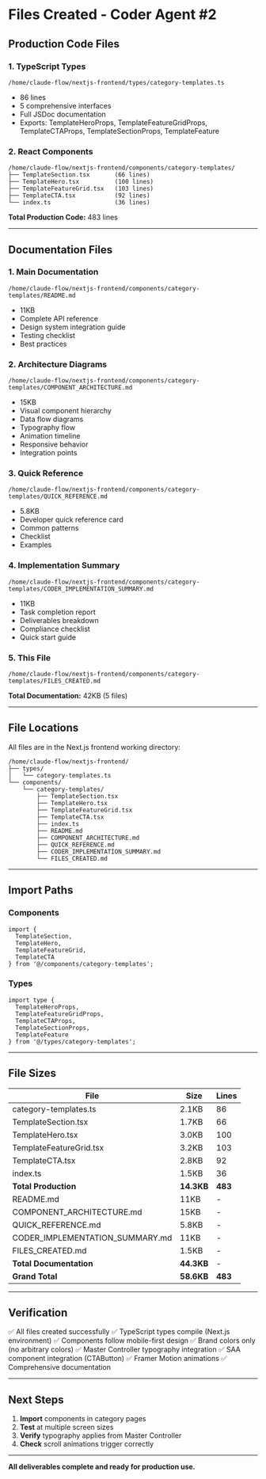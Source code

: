 # Files Created - Coder Agent #2

## Production Code Files

### 1. TypeScript Types
```
/home/claude-flow/nextjs-frontend/types/category-templates.ts
```
- 86 lines
- 5 comprehensive interfaces
- Full JSDoc documentation
- Exports: TemplateHeroProps, TemplateFeatureGridProps, TemplateCTAProps, TemplateSectionProps, TemplateFeature

### 2. React Components

```
/home/claude-flow/nextjs-frontend/components/category-templates/
├── TemplateSection.tsx       (66 lines)
├── TemplateHero.tsx          (100 lines)
├── TemplateFeatureGrid.tsx   (103 lines)
├── TemplateCTA.tsx           (92 lines)
└── index.ts                  (36 lines)
```

**Total Production Code:** 483 lines

---

## Documentation Files

### 1. Main Documentation
```
/home/claude-flow/nextjs-frontend/components/category-templates/README.md
```
- 11KB
- Complete API reference
- Design system integration guide
- Testing checklist
- Best practices

### 2. Architecture Diagrams
```
/home/claude-flow/nextjs-frontend/components/category-templates/COMPONENT_ARCHITECTURE.md
```
- 15KB
- Visual component hierarchy
- Data flow diagrams
- Typography flow
- Animation timeline
- Responsive behavior
- Integration points

### 3. Quick Reference
```
/home/claude-flow/nextjs-frontend/components/category-templates/QUICK_REFERENCE.md
```
- 5.8KB
- Developer quick reference card
- Common patterns
- Checklist
- Examples

### 4. Implementation Summary
```
/home/claude-flow/nextjs-frontend/components/category-templates/CODER_IMPLEMENTATION_SUMMARY.md
```
- 11KB
- Task completion report
- Deliverables breakdown
- Compliance checklist
- Quick start guide

### 5. This File
```
/home/claude-flow/nextjs-frontend/components/category-templates/FILES_CREATED.md
```

**Total Documentation:** 42KB (5 files)

---

## File Locations

All files are in the Next.js frontend working directory:

```
/home/claude-flow/nextjs-frontend/
├── types/
│   └── category-templates.ts
└── components/
    └── category-templates/
        ├── TemplateSection.tsx
        ├── TemplateHero.tsx
        ├── TemplateFeatureGrid.tsx
        ├── TemplateCTA.tsx
        ├── index.ts
        ├── README.md
        ├── COMPONENT_ARCHITECTURE.md
        ├── QUICK_REFERENCE.md
        ├── CODER_IMPLEMENTATION_SUMMARY.md
        └── FILES_CREATED.md
```

---

## Import Paths

### Components
```tsx
import {
  TemplateSection,
  TemplateHero,
  TemplateFeatureGrid,
  TemplateCTA
} from '@/components/category-templates';
```

### Types
```tsx
import type {
  TemplateHeroProps,
  TemplateFeatureGridProps,
  TemplateCTAProps,
  TemplateSectionProps,
  TemplateFeature
} from '@/types/category-templates';
```

---

## File Sizes

| File | Size | Lines |
|------|------|-------|
| category-templates.ts | 2.1KB | 86 |
| TemplateSection.tsx | 1.7KB | 66 |
| TemplateHero.tsx | 3.0KB | 100 |
| TemplateFeatureGrid.tsx | 3.2KB | 103 |
| TemplateCTA.tsx | 2.8KB | 92 |
| index.ts | 1.5KB | 36 |
| **Total Production** | **14.3KB** | **483** |
| README.md | 11KB | - |
| COMPONENT_ARCHITECTURE.md | 15KB | - |
| QUICK_REFERENCE.md | 5.8KB | - |
| CODER_IMPLEMENTATION_SUMMARY.md | 11KB | - |
| FILES_CREATED.md | 1.5KB | - |
| **Total Documentation** | **44.3KB** | - |
| **Grand Total** | **58.6KB** | **483** |

---

## Verification

✅ All files created successfully
✅ TypeScript types compile (Next.js environment)
✅ Components follow mobile-first design
✅ Brand colors only (no arbitrary colors)
✅ Master Controller typography integration
✅ SAA component integration (CTAButton)
✅ Framer Motion animations
✅ Comprehensive documentation

---

## Next Steps

1. **Import** components in category pages
2. **Test** at multiple screen sizes
3. **Verify** typography applies from Master Controller
4. **Check** scroll animations trigger correctly

---

**All deliverables complete and ready for production use.**

